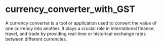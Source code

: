 # currency_converter_with_GST
A currency converter is a tool or application used to convert the value of one currency into another. It plays a crucial role in international finance, travel, and trade by providing real-time or historical exchange rates between different currencies.   
